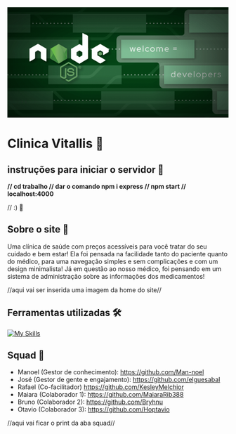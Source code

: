 ![image](https://raw.githubusercontent.com/KesleyMelchior/ProjetoIndividualM5/master/Img/NodeImg.png)


# Clinica Vitallis 🏥

## **instruções para iniciar o servidor 💬**
**// cd trabalho // dar o comando npm i express // npm start // localhost:4000**

// :) 💬 

## **Sobre o site 💊**
Uma clínica de saúde com preços acessíveis para você tratar do seu cuidado e bem estar! Ela foi pensada na facilidade tanto do paciente quanto do médico, para uma navegação simples e sem complicações e com um design minimalista! 
 Já em questão ao nosso médico, foi pensando em um sistema de administração sobre as informações dos medicamentos!


//aqui vai ser inserida uma imagem da home do site//


## **Ferramentas utilizadas 🛠️**
 [![My Skills](https://skillicons.dev/icons?i=html,css,nodejs,mysql,github	)](https://skillicons.dev)

## **Squad 🤝**

- Manoel (Gestor de conhecimento): https://github.com/Man-noel
- José (Gestor de gente e engajamento): https://github.com/elguesabal
- Rafael (Co-facilitador) https://github.com/KesleyMelchior
- Maiara (Colaborador 1): https://github.com/MaiaraRib388
- Bruno (Colaborador 2): https://github.com/Bryhnu
- Otavio (Colaborador 3): https://github.com/Hoptavio

//aqui vai ficar o print da aba squad//






